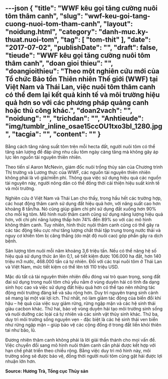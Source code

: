 ---json
{
    "title": "WWF kêu gọi tăng cường nuôi tôm thâm canh",
    "slug": "wwf-keu-goi-tang-cuong-nuoi-tom-tham-canh",
    "layout": "noidung.html",
    "category": "danh-muc.ky-thuat.nuoi-tom",
    "tag": [
        "tom-thit"
    ],
    "date": "2017-07-02",
    "publishDate": "",
    "draft": false,
    "tieude": "WWF kêu gọi tăng cường nuôi tôm thâm canh",
    "doan gioi thieu": "",
    "doangioithieu": "Theo một nghiên cứu mới của Tổ chức Bảo tồn Thiên nhiên Thế giới (WWF) tại Việt Nam và Thái Lan, việc nuôi tôm thâm canh có thể đem lại kết quả kinh tế và môi trường hiệu quả hơn so với các phương pháp quảng canh hoặc thủ công khác.",
    "doan2vach": "",
    "noidung": "",
    "trichdan": "",
    "Anhtieude": "img/tumblr_inline_osae15ccOU1txo3bl_1280.jpg",
    "tacgia": "",
    "__content__": ""
}
---
<p>Bằng c&aacute;ch tăng năng suất t&ocirc;m tr&ecirc;n mỗi hecta đất, người nu&ocirc;i t&ocirc;m c&oacute; thể tăng sản lượng để đ&aacute;p ứng nhu cầu t&ocirc;m ng&agrave;y c&agrave;ng tăng m&agrave; kh&ocirc;ng g&acirc;y &aacute;p lực l&ecirc;n nguồn t&agrave;i nguy&ecirc;n thi&ecirc;n nhi&ecirc;n.</p>

<p>Theo tiến sĩ Aaron McNevin, gi&aacute;m đốc nu&ocirc;i trồng thủy sản của Chương tr&igrave;nh Thị trường v&agrave; Lương thực của WWF, c&aacute;c nguồn t&agrave;i nguy&ecirc;n thi&ecirc;n nhi&ecirc;n kh&ocirc;ng phải l&agrave; v&ocirc; gi&aacute;/miễn ph&iacute;. Th&ocirc;ng qua việc sử dụng hiệu quả c&aacute;c nguồn t&agrave;i nguy&ecirc;n n&agrave;y, người n&ocirc;ng d&acirc;n c&oacute; thể đồng thời cải thiện hiệu suất kinh tế v&agrave; m&ocirc;i trường. &nbsp;</p>

<p>Nghi&ecirc;n cứu ở Việt Nam v&agrave; Th&aacute;i Lan cho thấy, trong hầu hết c&aacute;c trường hợp, c&aacute;c hoạt động th&acirc;m canh sử dụng đất hiệu quả hơn, với năng suất cao hơn khoảng 8 tấn/ha. N&oacute; cũng gi&uacute;p giảm chi ph&iacute; sử dụng đất xuống hơn 90% cho mỗi kg t&ocirc;m. M&ocirc; h&igrave;nh nu&ocirc;i th&acirc;m canh cũng sử dụng năng lượng hiệu quả hơn, với chi ph&iacute; năng lượng thấp hơn 74% đến 89% so với c&aacute;c m&ocirc; h&igrave;nh kh&ocirc;ng th&acirc;m canh. Tuy nhi&ecirc;n, h&igrave;nh thức nu&ocirc;i th&acirc;m canh cũng c&oacute; thể g&acirc;y ra c&aacute;c t&aacute;c động ti&ecirc;u cực như tăng lượng chất thải tập trung trong nước thải v&agrave; nguy cơ khiến t&ocirc;m bị căng thẳng (do mật độ nu&ocirc;i cao) g&oacute;p phần g&acirc;y ra dịch bệnh.</p>

<p>Sản lượng t&ocirc;m nu&ocirc;i mỗi năm khoảng 3,6 triệu tấn. Nếu c&oacute; thể n&acirc;ng hệ số hiệu quả sử dụng thức ăn l&ecirc;n 0,1, sẽ tiết kiệm được 106.000 ha đất, hơn 140 triệu m3 nước, 468.000 tấn c&aacute; tự nhi&ecirc;n. Đối với c&aacute;c trại nu&ocirc;i t&ocirc;m ở Th&aacute;i Lan v&agrave; Việt Nam, mức tiết kiệm c&oacute; thể l&ecirc;n tới 110 triệu USD.</p>

<p>Mặc d&ugrave; tất cả t&agrave;i nguy&ecirc;n thi&ecirc;n nhi&ecirc;n đều đ&oacute;ng vai tr&ograve; quan trọng, song đất đai sử dụng trong nu&ocirc;i t&ocirc;m chủ yếu nằm ở v&ugrave;ng duy&ecirc;n hải c&oacute; t&iacute;nh đa dạng sinh học cao v&agrave; việc sử dụng đất hiệu quả hơn c&oacute; thể tạo n&ecirc;n những t&aacute;c động m&ocirc;i trường đ&aacute;ng kể v&agrave; s&acirc;u rộng hơn. Duy tr&igrave; nguy&ecirc;n trạng sinh cảnh sẽ mang lại một v&agrave;i lợi &iacute;ch. Thứ nhất, n&oacute; l&agrave;m giảm t&aacute;c động của biến đổi kh&iacute; hậu &ndash; hệ quả của việc suy giảm rừng, rừng ngập mặn v&agrave; c&aacute;c hệ sinh th&aacute;i gi&agrave;u cacbon kh&aacute;c. Thứ hai, bảo vệ v&ugrave;ng duy&ecirc;n hải tạo m&ocirc;i trường sinh sống v&agrave; nu&ocirc;i dưỡng c&aacute;c lo&agrave;i c&aacute; tự nhi&ecirc;n v&agrave; c&aacute;c sinh vật thủy sinh kh&aacute;c. Thứ ba, duy tr&igrave; m&ocirc;i trường sống nguy&ecirc;n vẹn - đặc biệt l&agrave; c&aacute;c hệ sinh th&aacute;i ven biển như rừng ngập mặn &ndash; gi&uacute;p bảo vệ c&aacute;c cộng đồng ở trong đất liền khỏi thi&ecirc;n tai như b&atilde;o, lũ.</p>

<p>Đương nhi&ecirc;n th&acirc;m canh kh&ocirc;ng phải l&agrave; lời giải thần th&aacute;nh cho mọi vấn đề. Việc chuyển đổi sang m&ocirc; h&igrave;nh nu&ocirc;i th&acirc;m canh cần phải được kết hợp với hạn chế ph&aacute;t triển theo chiều rộng. Bằng việc duy tr&igrave; m&ocirc; h&igrave;nh n&agrave;y, m&ocirc;i trường sống sẽ được bảo vệ, đồng thời người nu&ocirc;i t&ocirc;m cũng gặt h&aacute;i được lợi nhuận lớn hơn.</p>

<p><strong>Source: Hương Tr&agrave;, Tổng cục Thủy sản</strong></p>
